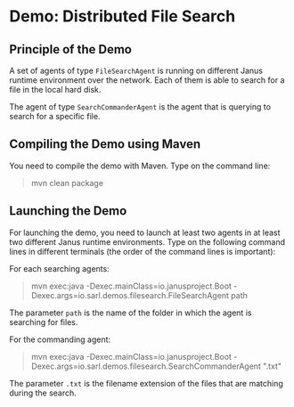 Demo: Distributed File Search
=============================

## Principle of the Demo

A set of agents of type `FileSearchAgent` is running
on different Janus runtime environment over the network.
Each of them is able to search for a file in the local
hard disk.

The agent of type `SearchCommanderAgent` is the agent
that is querying to search for a specific file.

## Compiling the Demo using Maven

You need to compile the demo with Maven. Type on the command
line:

> mvn clean package

## Launching the Demo

For launching the demo, you need to launch at least two agents
in at least two different Janus runtime environments.
Type on the following command lines in different terminals
(the order of the command lines is important):

For each searching agents:

> mvn exec:java
>     -Dexec.mainClass=io.janusproject.Boot
>     -Dexec.args=io.sarl.demos.filesearch.FileSearchAgent path

The parameter `path` is the name of the folder in which the
agent is searching for files.

For the commanding agent:

> mvn exec:java
>     -Dexec.mainClass=io.janusproject.Boot
>     -Dexec.args=io.sarl.demos.filesearch.SearchCommanderAgent ".txt"

The parameter `.txt` is the filename extension of the files 
that are matching during the search.
